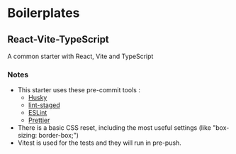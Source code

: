 # Boilerplates 

## React-Vite-TypeScript

A common starter with React, Vite and TypeScript

### Notes

- This starter uses these pre-commit tools :
    * [Husky](https://typicode.github.io/husky)
    * [lint-staged](https://www.npmjs.com/package/lint-staged)
    * [ESLint](https://eslint.org/)
    * [Prettier](https://prettier.io/)
- There is a basic CSS reset, including the most useful settings (like "box-sizing: border-box;")
- Vitest is used for the tests and they will run in pre-push.
